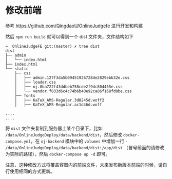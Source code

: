 # 修改前端

参考 https://github.com/QingdaoU/OnlineJudgefe 进行开发和构建

然后 `npm run build` 就可以得到一个 dist 文件夹，文件结构如下

```
➜  OnlineJudgeFE git:(master) ✗ tree dist
dist
├── admin
│   └── index.html
├── index.html
└── static
    ├── css
    │   ├── admin.127f3da5b09451926728de2829ebb32e.css
    │   ├── loader.css
    │   ├── oj.0ba722f43ddbeb758cde2f9dc804455e.css
    │   └── vendor.f033d6c4c74b6b40e92ca86f168fd0be.css
    ├── fonts
    │   ├── KaTeX_AMS-Regular.3d8245d.woff2
    │   ├── KaTeX_AMS-Regular.ac1d46d.woff

....
....

```

将 `dist` 文件夹复制到服务器上某个目录下，比如 `/data/OnlineJudgeDeploy/data/backend/dist`，然后修改 `docker-compose.yml`，在 `oj-backend` 模块中的 `volumes` 中增加一行 `- /data/OnlineJudgeDeploy/data/backend/dist:/app/dist` （冒号前面的请修改为实际的路径），然后 `docker-compose up -d` 即可。

注意，这种修改方式将覆盖容器内的前端文件，未来发布新版本前端的时候，请自行使用相同的方式更新。